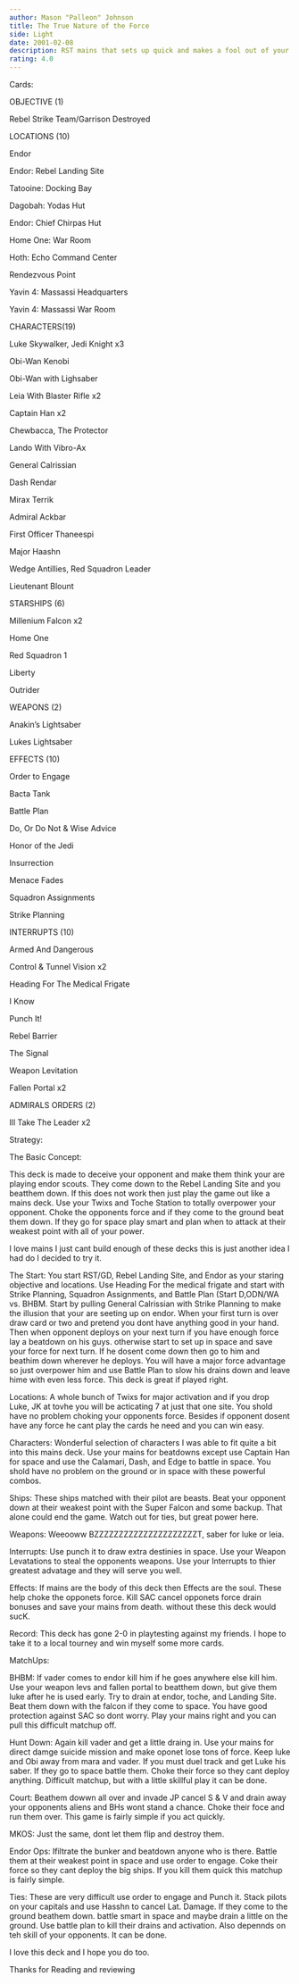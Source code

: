 ```yaml
---
author: Mason "Palleon" Johnson
title: The True Nature of the Force
side: Light
date: 2001-02-08
description: RST mains that sets up quick and makes a fool out of your opponent. Feel the Force.
rating: 4.0
---
```

Cards: 

OBJECTIVE (1)

Rebel Strike Team/Garrison Destroyed

LOCATIONS (10)

Endor
Endor: Rebel Landing Site
Tatooine: Docking Bay
Dagobah: Yodas Hut
Endor: Chief Chirpas Hut
Home One: War Room
Hoth: Echo Command Center
Rendezvous Point
Yavin 4: Massassi Headquarters
Yavin 4: Massassi War Room

CHARACTERS(19)

Luke Skywalker, Jedi Knight x3
Obi-Wan Kenobi
Obi-Wan with Lighsaber
Leia With Blaster Rifle x2
Captain Han x2
Chewbacca, The Protector
Lando With Vibro-Ax
General Calrissian
Dash Rendar
Mirax Terrik
Admiral Ackbar
First Officer Thaneespi
Major Haashn
Wedge Antillies, Red Squadron Leader
Lieutenant Blount

STARSHIPS (6)

Millenium Falcon x2
Home One
Red Squadron 1
Liberty
Outrider

WEAPONS (2)

Anakin’s Lightsaber
Lukes Lightsaber

EFFECTS (10)

Order to Engage
Bacta Tank
Battle Plan
Do, Or Do Not & Wise Advice
Honor of the Jedi
Insurrection
Menace Fades
Squadron Assignments
Strike Planning


INTERRUPTS (10)

Armed And Dangerous
Control & Tunnel Vision x2
Heading For The Medical Frigate
I Know
Punch It!
Rebel Barrier
The Signal
Weapon Levitation 
Fallen Portal x2

ADMIRALS ORDERS (2)

Ill Take The Leader x2  

Strategy: 

The Basic Concept:

This deck is made to deceive your opponent and make them think your are playing endor scouts. They come down to the Rebel Landing Site and you beatthem down. If this does not work then just play the game out like a mains deck. Use your Twixs and Toche Station to totally overpower your opponent. Choke the opponents force and if they come to the ground beat them down. If they go for space play smart and plan when to attack at their weakest point with all of your power.

I love mains I just cant build enough of these decks this is just another idea I had do I decided to try it.

The Start: You start RST/GD, Rebel Landing Site, and Endor as your staring objective and locations. Use Heading For the medical frigate and start with Strike Planning, Squadron Assignments, and Battle Plan (Start D,ODN/WA vs. BHBM. Start by pulling General Calrissian with Strike Planning to make the illusion that your are seeting up on endor. When your first turn is over draw card or two and pretend you dont have anything good in your hand. Then when opponent deploys on your next turn if you have enough force lay a beatdown on his guys. otherwise start to set up in space and save your force for next turn. If he dosent come down then go to him and beathim down wherever he deploys. You will have a major force advantage so just overpower him and use Battle Plan to slow his drains down and leave hime with even less force. This deck is great if played right.

Locations: A whole bunch of Twixs for major activation and if you drop Luke, JK at tovhe you will be acticating 7 at just that one site. You shold have no problem choking your opponents force. Besides if opponent dosent have any force he cant play the cards he need and you can win easy.

Characters: Wonderful selection of characters I was able to fit quite a bit into this mains deck. Use your mains for beatdowns except use Captain Han for space and use the Calamari, Dash, and Edge to battle in space. You shold have no problem on the ground or in space with these powerful combos.

Ships: These ships matched with their pilot are beasts. Beat your opponent down at their weakest point with the Super Falcon and some backup. That alone could end the game. Watch out for ties, but great power here.

Weapons: Weeooww BZZZZZZZZZZZZZZZZZZZZZT, saber for luke or leia.

Interrupts: Use punch it to draw extra destinies in space. Use your Weapon Levatations to steal the opponents weapons. Use your Interrupts to thier greatest advatage and they will serve you well.

Effects: If mains are the body of this deck then Effects are the soul. These help choke the opponets force. Kill SAC cancel opponets force drain bonuses and save your mains from death. without these this deck would sucK.

Record: This deck has gone 2-0 in playtesting against my friends. I hope to take it to a local tourney and win myself some more cards.

MatchUps:

BHBM: If vader comes to endor kill him if he goes anywhere else kill him. Use your weapon levs and fallen portal to beatthem down, but give them luke after he is used early. Try to drain at endor, toche, and Landing Site. Beat them down with the falcon if they come to space. You have good protection against SAC so dont worry. Play your mains right and you can pull this difficult matchup off.

Hunt Down: Again kill vader and get a little draing in. Use your mains for direct damge suicide mission and make oponet lose tons of force. Keep luke and Obi away from mara and vader. If you must duel track and get Luke his saber. If they go to space battle them. Choke their force so they cant deploy anything. Difficult matchup, but with a little skillful play it can be done.

Court: Beathem dowwn all over and invade JP cancel S & V and drain away your opponents aliens and BHs wont stand a chance. Choke their foce and run them over. This game is fairly simple if you act quickly.

MKOS: Just the same, dont let them flip and destroy them.

Endor Ops: Ifiltrate the bunker and beatdown anyone who is there. Battle them at their weakest point in space and use order to engage. Coke their force so they cant deploy the big ships. If you kill them quick this matchup is fairly simple.

Ties: These are very difficult use order to engage and Punch it. Stack pilots on your capitals and use Hasshn to cancel Lat. Damage. If they come to the ground beathem down. battle smart in space and maybe drain a little on the ground. Use battle plan to kill their drains and activation. Also depennds on teh skill of your opponents. It can be done.

I love this deck and I hope you do too.
Thanks for Reading and reviewing  